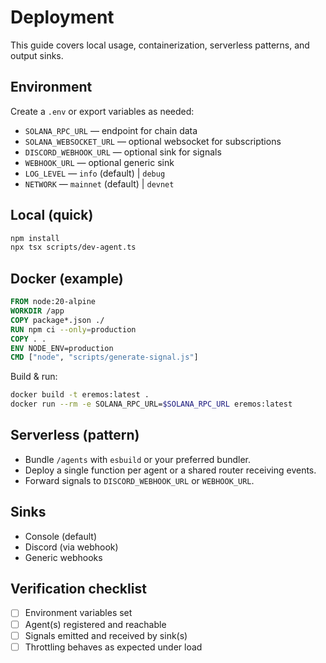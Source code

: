 # Deployment

This guide covers local usage, containerization, serverless patterns, and output sinks.

## Environment

Create a `.env` or export variables as needed:

- `SOLANA_RPC_URL` — endpoint for chain data
- `SOLANA_WEBSOCKET_URL` — optional websocket for subscriptions
- `DISCORD_WEBHOOK_URL` — optional sink for signals
- `WEBHOOK_URL` — optional generic sink
- `LOG_LEVEL` — `info` (default) | `debug`
- `NETWORK` — `mainnet` (default) | `devnet`

## Local (quick)

```bash
npm install
npx tsx scripts/dev-agent.ts
```

## Docker (example)

```dockerfile
FROM node:20-alpine
WORKDIR /app
COPY package*.json ./
RUN npm ci --only=production
COPY . .
ENV NODE_ENV=production
CMD ["node", "scripts/generate-signal.js"]
```

Build & run:
```bash
docker build -t eremos:latest .
docker run --rm -e SOLANA_RPC_URL=$SOLANA_RPC_URL eremos:latest
```

## Serverless (pattern)

- Bundle `/agents` with `esbuild` or your preferred bundler.
- Deploy a single function per agent or a shared router receiving events.
- Forward signals to `DISCORD_WEBHOOK_URL` or `WEBHOOK_URL`.

## Sinks

- Console (default)
- Discord (via webhook)
- Generic webhooks

## Verification checklist

- [ ] Environment variables set
- [ ] Agent(s) registered and reachable
- [ ] Signals emitted and received by sink(s)
- [ ] Throttling behaves as expected under load
